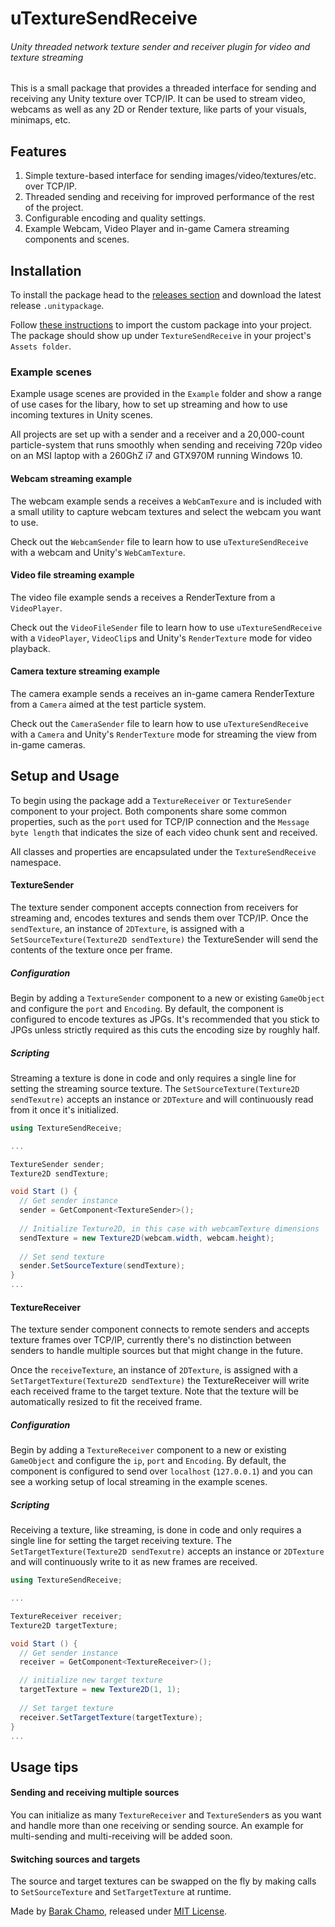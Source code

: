 # uTextureSendReceive
###### Unity threaded network texture sender and receiver plugin for video and texture streaming

This is a small package that provides a threaded interface for sending and receiving any Unity texture over TCP/IP.
It can be used to stream video, webcams as well as any 2D or Render texture, like parts of your visuals, minimaps, etc.

## Features
1. Simple texture-based interface for sending images/video/textures/etc. over TCP/IP.
2. Threaded sending and receiving for improved performance of the rest of the project.
3. Configurable encoding and quality settings.
4. Example Webcam, Video Player and in-game Camera streaming components and scenes.

## Installation
To install the package head to the [releases section](https://github.com/BarakChamo/uTextureSendReceive/releases) and download the latest release `.unitypackage`.

Follow [these instructions](https://docs.unity3d.com/Manual/AssetPackages.html) to import the custom package into your project.
The package should show up under `TextureSendReceive` in your project's `Assets folder`.

### Example scenes
Example usage scenes are provided in the `Example` folder and show a range of use cases for the libary, how to set up streaming and
how to use incoming textures in Unity scenes.

All projects are set up with a sender and a receiver and a 20,000-count particle-system that runs smoothly when sending and receiving 720p video on an MSI laptop with a 260GhZ i7 and GTX970M running Windows 10. 

#### Webcam streaming example
The webcam example sends a receives a `WebCamTexure` and is included with a small utility to capture webcam textures and select the webcam you want to use.

Check out the `WebcamSender` file to learn how to use `uTextureSendReceive` with a webcam and Unity's `WebCamTexture`.

#### Video file streaming example
The video file example sends a receives a RenderTexture from a `VideoPlayer`.

Check out the `VideoFileSender` file to learn how to use `uTextureSendReceive` with a `VideoPlayer`, `VideoClip`s and Unity's `RenderTexture` mode for video playback.

#### Camera texture streaming example
The camera example sends a receives an in-game camera RenderTexture from a `Camera` aimed at the test particle system.

Check out the `CameraSender` file to learn how to use `uTextureSendReceive` with a `Camera` and Unity's `RenderTexture` mode for streaming the view from in-game cameras.


## Setup and Usage
To begin using the package add a `TextureReceiver` or `TextureSender` component to your project.
Both components share some common properties, such as the `port` used for TCP/IP connection and the `Message byte length` that indicates the size of each video chunk sent and received.

All classes and properties are encapsulated under the `TextureSendReceive` namespace. 

#### TextureSender
The texture sender component accepts connection from receivers for streaming and, encodes textures and sends them over TCP/IP.
Once the `sendTexture`, an instance of `2DTexture`, is assigned with a `SetSourceTexture(Texture2D sendTexture)` the TextureSender
will send the contents of the texture once per frame.

##### Configuration
Begin by adding a `TextureSender` component to a new or existing `GameObject` and configure the `port` and `Encoding`. By default, the component is configured to encode textures as JPGs. It's recommended that you stick to JPGs unless strictly required as this cuts the encoding size by roughly half.

##### Scripting
Streaming a texture is done in code and only requires a single line for setting the streaming source texture.
The `SetSourceTexture(Texture2D sendTexutre)` accepts an instance or `2DTexture` and will continuously read from it once it's initialized.

```c#
using TextureSendReceive;

...

TextureSender sender;
Texture2D sendTexture;

void Start () {
  // Get sender instance
  sender = GetComponent<TextureSender>();
  
  // Initialize Texture2D, in this case with webcamTexture dimensions
  sendTexture = new Texture2D(webcam.width, webcam.height);
  
  // Set send texture
  sender.SetSourceTexture(sendTexture);
}
...
```

#### TextureReceiver
The texture sender component connects to remote senders and accepts texture frames over TCP/IP, currently there's no distinction between senders to handle multiple sources but that might change in the future.

Once the `receiveTexture`, an instance of `2DTexture`, is assigned with a `SetTargetTexture(Texture2D sendTexture)` the TextureReceiver
will write each received frame to the target texture. Note that the texture will be automatically resized to fit the received frame.

##### Configuration
Begin by adding a `TextureReceiver` component to a new or existing `GameObject` and configure the `ip`, `port` and `Encoding`. By default, the component is configured to send over `localhost` (`127.0.0.1`) and you can see a working setup of local streaming in the example scenes.

##### Scripting
Receiving a texture, like streaming, is done in code and only requires a single line for setting the target receiving texture.
The `SetTargetTexture(Texture2D sendTexutre)` accepts an instance or `2DTexture` and will continuously write to it as new frames are received.

```c#
using TextureSendReceive;

...

TextureReceiver receiver;
Texture2D targetTexture;

void Start () {
  // Get sender instance
  receiver = GetComponent<TextureReceiver>();

  // initialize new target texture
  targetTexture = new Texture2D(1, 1);
			
  // Set target texture
  receiver.SetTargetTexture(targetTexture);
}
...
```

## Usage tips
#### Sending and receiving multiple sources
You can initialize as many `TextureReceiver` and `TextureSender`s as you want and handle more than one receiving or sending source.
An example for multi-sending and multi-receiving will be added soon.

#### Switching sources and targets
The source and target textures can be swapped on the fly by making calls to `SetSourceTexture` and `SetTargetTexture` at runtime.

Made by [Barak Chamo](github.com/BarakChamo), released under [MIT License](https://github.com/BarakChamo/uTextureSendReceive/blob/master/LICENSE).
